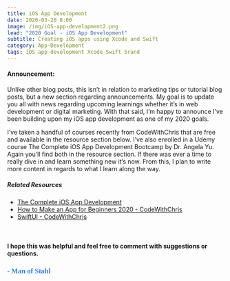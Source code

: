 ```yaml
---
title: iOS App Development
date: 2020-03-20 8:00
image: /img/iOS-app-development2.png
lead: "2020 Goal - iOS App Development" 
subtitle: Creating iOS apps using Xcode and Swift
category: App-Development
tags: iOS app development Xcode Swift brand
---
```

#### Announcement: 
Unlike other blog posts, this isn’t in relation to marketing tips or tutorial blog posts, but a new section regarding announcements. My goal is to update you all with news regarding upcoming learnings whether it’s in web development or digital marketing. With that said, I’m happy to announce I’ve been building upon my iOS app development as one of my 2020 goals. 

I’ve taken a handful of courses recently from CodeWithChris that are free and available in the resource section below. I’ve also enrolled in a Udemy course The Complete iOS App Development Bootcamp by Dr. Angela Yu. Again you’ll find both in the resource section. If there was ever a time to really dive in and learn something new it’s now. From this, I plan to write more content in regards to what I learn along the way. 
  
##### Related Resources 
* [The Complete iOS App Development](https://www.udemy.com/share/101WsWBUIcdV9bR3g=/)
* [How to Make an App for Beginners 2020 - CodeWithChris](https://youtu.be/jniJeamcIUU)
* [SwiftUI - CodeWithChris](https://youtu.be/IIDiqgdn2yo)


&nbsp;
#### I hope this was helpful and feel free to comment with suggestions or questions.  

### **<span style="color:rgb(50, 126, 235); font-family: 'Bradley Hand';">- Man of Stahl</span>**